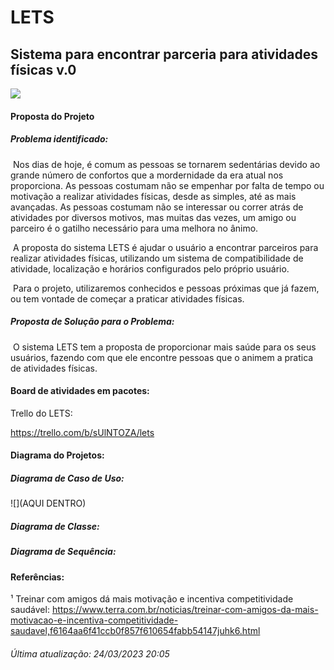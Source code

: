 # LETS

## Sistema para encontrar parceria para atividades físicas				v.0

![](https://camo.githubusercontent.com/96ebfe138ae4b132bba73d52096e1049a9c4619541ed83356de28531aba45a68/68747470733a2f2f66696c65732e656e67616765642e636f6d2e62722f3564623036383736643139363562303030373434303263322f6163636f756e742f3564623036383736643139363562303030373434303263322f514a31706a6d4b55514a47515a524f38554f50565f6c6f676f732d66696e616c2d31342e706e67)

#### Proposta do Projeto

##### Problema identificado: 

​ Nos dias de hoje, é comum as pessoas se tornarem sedentárias devido ao grande número de confortos que a mordernidade da era atual nos proporciona. As pessoas costumam não se empenhar por falta de tempo ou motivação a realizar atividades físicas, desde as simples, até as mais avançadas. As pessoas costumam não se interessar ou correr atrás de atividades por diversos motivos, mas muitas das vezes, um amigo ou parceiro é o gatilho necessário para uma melhora no ânimo. 

​	A proposta do sistema LETS é ajudar o usuário a encontrar parceiros para realizar atividades físicas, utilizando um sistema de compatibilidade de atividade, localização e horários configurados pelo próprio usuário.

​	Para o projeto, utilizaremos conhecidos e pessoas próximas que já fazem, ou tem vontade de começar a praticar atividades físicas.

 

##### Proposta de Solução para o Problema:

​      O sistema LETS tem a proposta de proporcionar mais saúde para os seus usuários, fazendo com que ele encontre pessoas que o animem a pratica de atividades físicas. 



#### Board de atividades em pacotes:

Trello do LETS:

https://trello.com/b/sUlNTOZA/lets

 

#### Diagrama do Projetos:

##### Diagrama de Caso de Uso:

![](AQUI DENTRO)

##### Diagrama de Classe:



##### Diagrama de Sequência:



 

 

#### Referências:

¹ Treinar com amigos dá mais motivação e incentiva competitividade saudável: https://www.terra.com.br/noticias/treinar-com-amigos-da-mais-motivacao-e-incentiva-competitividade-saudavel,f6164aa6f41ccb0f857f610654fabb54147juhk6.html


 

###### *Última atualização: 24/03/2023 20:05*

